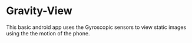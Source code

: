 # Gravity-View
This basic android app uses the Gyroscopic sensors to view static images using the the motion of the phone.
